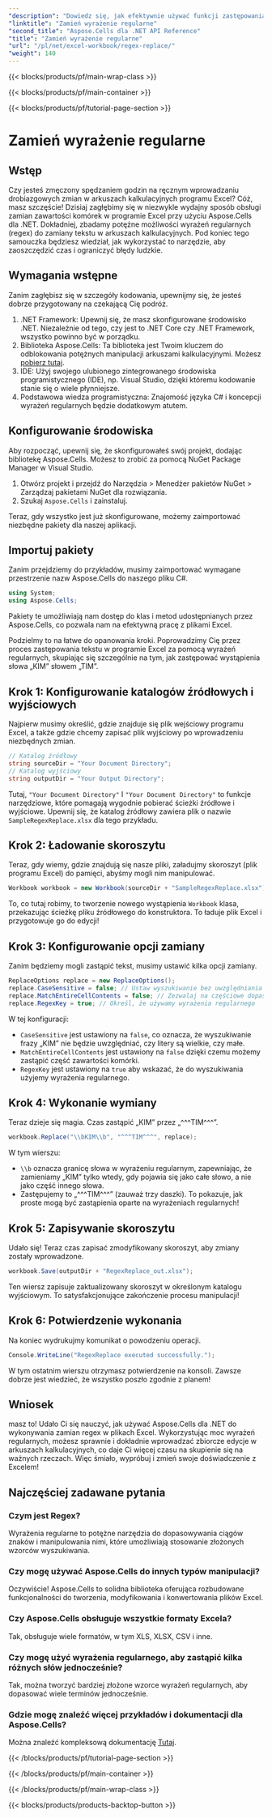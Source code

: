 ```yaml
---
"description": "Dowiedz się, jak efektywnie używać funkcji zastępowania wyrażeń regularnych w programie Excel za pomocą Aspose.Cells dla platformy .NET. Zwiększ produktywność i dokładność zadań wykonywanych w arkuszach kalkulacyjnych."
"linktitle": "Zamień wyrażenie regularne"
"second_title": "Aspose.Cells dla .NET API Reference"
"title": "Zamień wyrażenie regularne"
"url": "/pl/net/excel-workbook/regex-replace/"
"weight": 140
---
```


{{< blocks/products/pf/main-wrap-class >}}

{{< blocks/products/pf/main-container >}}

{{< blocks/products/pf/tutorial-page-section >}}

# Zamień wyrażenie regularne

## Wstęp

Czy jesteś zmęczony spędzaniem godzin na ręcznym wprowadzaniu drobiazgowych zmian w arkuszach kalkulacyjnych programu Excel? Cóż, masz szczęście! Dzisiaj zagłębimy się w niezwykle wydajny sposób obsługi zamian zawartości komórek w programie Excel przy użyciu Aspose.Cells dla .NET. Dokładniej, zbadamy potężne możliwości wyrażeń regularnych (regex) do zamiany tekstu w arkuszach kalkulacyjnych. Pod koniec tego samouczka będziesz wiedział, jak wykorzystać to narzędzie, aby zaoszczędzić czas i ograniczyć błędy ludzkie.

## Wymagania wstępne

Zanim zagłębisz się w szczegóły kodowania, upewnijmy się, że jesteś dobrze przygotowany na czekającą Cię podróż.

1. .NET Framework: Upewnij się, że masz skonfigurowane środowisko .NET. Niezależnie od tego, czy jest to .NET Core czy .NET Framework, wszystko powinno być w porządku.
2. Biblioteka Aspose.Cells: Ta biblioteka jest Twoim kluczem do odblokowania potężnych manipulacji arkuszami kalkulacyjnymi. Możesz [pobierz tutaj](https://releases.aspose.com/cells/net/).
3. IDE: Użyj swojego ulubionego zintegrowanego środowiska programistycznego (IDE), np. Visual Studio, dzięki któremu kodowanie stanie się o wiele płynniejsze.
4. Podstawowa wiedza programistyczna: Znajomość języka C# i koncepcji wyrażeń regularnych będzie dodatkowym atutem.

## Konfigurowanie środowiska

Aby rozpocząć, upewnij się, że skonfigurowałeś swój projekt, dodając bibliotekę Aspose.Cells. Możesz to zrobić za pomocą NuGet Package Manager w Visual Studio.

1. Otwórz projekt i przejdź do Narzędzia > Menedżer pakietów NuGet > Zarządzaj pakietami NuGet dla rozwiązania.
2. Szukaj `Aspose.Cells` i zainstaluj.

Teraz, gdy wszystko jest już skonfigurowane, możemy zaimportować niezbędne pakiety dla naszej aplikacji.

## Importuj pakiety

Zanim przejdziemy do przykładów, musimy zaimportować wymagane przestrzenie nazw Aspose.Cells do naszego pliku C#.

```csharp
using System;
using Aspose.Cells;
```

Pakiety te umożliwiają nam dostęp do klas i metod udostępnianych przez Aspose.Cells, co pozwala nam na efektywną pracę z plikami Excel.

Podzielmy to na łatwe do opanowania kroki. Poprowadzimy Cię przez proces zastępowania tekstu w programie Excel za pomocą wyrażeń regularnych, skupiając się szczególnie na tym, jak zastępować wystąpienia słowa „KIM” słowem „TIM”.

## Krok 1: Konfigurowanie katalogów źródłowych i wyjściowych

Najpierw musimy określić, gdzie znajduje się plik wejściowy programu Excel, a także gdzie chcemy zapisać plik wyjściowy po wprowadzeniu niezbędnych zmian.

```csharp
// Katalog źródłowy
string sourceDir = "Your Document Directory";
// Katalog wyjściowy
string outputDir = "Your Output Directory";
```

Tutaj, `"Your Document Directory"` I `"Your Document Directory"` to funkcje narzędziowe, które pomagają wygodnie pobierać ścieżki źródłowe i wyjściowe. Upewnij się, że katalog źródłowy zawiera plik o nazwie `SampleRegexReplace.xlsx` dla tego przykładu.

## Krok 2: Ładowanie skoroszytu

Teraz, gdy wiemy, gdzie znajdują się nasze pliki, załadujmy skoroszyt (plik programu Excel) do pamięci, abyśmy mogli nim manipulować.

```csharp
Workbook workbook = new Workbook(sourceDir + "SampleRegexReplace.xlsx");
```

To, co tutaj robimy, to tworzenie nowego wystąpienia `Workbook` klasa, przekazując ścieżkę pliku źródłowego do konstruktora. To ładuje plik Excel i przygotowuje go do edycji!

## Krok 3: Konfigurowanie opcji zamiany

Zanim będziemy mogli zastąpić tekst, musimy ustawić kilka opcji zamiany.

```csharp
ReplaceOptions replace = new ReplaceOptions();
replace.CaseSensitive = false; // Ustaw wyszukiwanie bez uwzględniania wielkości liter
replace.MatchEntireCellContents = false; // Zezwalaj na częściowe dopasowania
replace.RegexKey = true; // Określ, że używamy wyrażenia regularnego
```

W tej konfiguracji:
- `CaseSensitive` jest ustawiony na `false`, co oznacza, że wyszukiwanie frazy „KIM” nie będzie uwzględniać, czy litery są wielkie, czy małe.
- `MatchEntireCellContents` jest ustawiony na `false` dzięki czemu możemy zastąpić część zawartości komórki.
- `RegexKey` jest ustawiony na `true` aby wskazać, że do wyszukiwania użyjemy wyrażenia regularnego.

## Krok 4: Wykonanie wymiany

Teraz dzieje się magia. Czas zastąpić „KIM” przez „^^^TIM^^^”.

```csharp
workbook.Replace("\\bKIM\\b", "^^^TIM^^^", replace);
```

W tym wierszu:
- `\\b` oznacza granicę słowa w wyrażeniu regularnym, zapewniając, że zamieniamy „KIM” tylko wtedy, gdy pojawia się jako całe słowo, a nie jako część innego słowa.
- Zastępujemy to „^^^TIM^^^” (zauważ trzy daszki). To pokazuje, jak proste mogą być zastąpienia oparte na wyrażeniach regularnych!

## Krok 5: Zapisywanie skoroszytu

Udało się! Teraz czas zapisać zmodyfikowany skoroszyt, aby zmiany zostały wprowadzone.

```csharp
workbook.Save(outputDir + "RegexReplace_out.xlsx");
```

Ten wiersz zapisuje zaktualizowany skoroszyt w określonym katalogu wyjściowym. To satysfakcjonujące zakończenie procesu manipulacji!

## Krok 6: Potwierdzenie wykonania

Na koniec wydrukujmy komunikat o powodzeniu operacji.

```csharp
Console.WriteLine("RegexReplace executed successfully.");
```

W tym ostatnim wierszu otrzymasz potwierdzenie na konsoli. Zawsze dobrze jest wiedzieć, że wszystko poszło zgodnie z planem!

## Wniosek

masz to! Udało Ci się nauczyć, jak używać Aspose.Cells dla .NET do wykonywania zamian regex w plikach Excel. Wykorzystując moc wyrażeń regularnych, możesz sprawnie i dokładnie wprowadzać zbiorcze edycje w arkuszach kalkulacyjnych, co daje Ci więcej czasu na skupienie się na ważnych rzeczach. Więc śmiało, wypróbuj i zmień swoje doświadczenie z Excelem!

## Najczęściej zadawane pytania 

### Czym jest Regex?  
Wyrażenia regularne to potężne narzędzia do dopasowywania ciągów znaków i manipulowania nimi, które umożliwiają stosowanie złożonych wzorców wyszukiwania.

### Czy mogę używać Aspose.Cells do innych typów manipulacji?  
Oczywiście! Aspose.Cells to solidna biblioteka oferująca rozbudowane funkcjonalności do tworzenia, modyfikowania i konwertowania plików Excel.

### Czy Aspose.Cells obsługuje wszystkie formaty Excela?  
Tak, obsługuje wiele formatów, w tym XLS, XLSX, CSV i inne.

### Czy mogę użyć wyrażenia regularnego, aby zastąpić kilka różnych słów jednocześnie?  
Tak, można tworzyć bardziej złożone wzorce wyrażeń regularnych, aby dopasować wiele terminów jednocześnie.

### Gdzie mogę znaleźć więcej przykładów i dokumentacji dla Aspose.Cells?  
Można znaleźć kompleksową dokumentację [Tutaj](https://reference.aspose.com/cells/net/).

{{< /blocks/products/pf/tutorial-page-section >}}

{{< /blocks/products/pf/main-container >}}

{{< /blocks/products/pf/main-wrap-class >}}

{{< blocks/products/products-backtop-button >}}